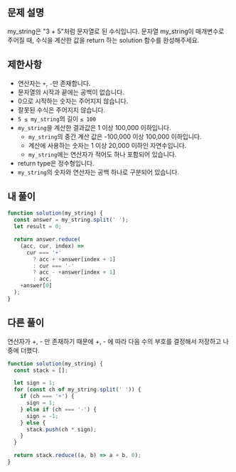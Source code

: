 ## 문제 설명

my_string은 "3 + 5"처럼 문자열로 된 수식입니다. 문자열 my_string이 매개변수로 주어질 때, 수식을 계산한 값을 return 하는 solution 함수를 완성해주세요.

## 제한사항

- 연산자는 `+`, `-`만 존재합니다.
- 문자열의 시작과 끝에는 공백이 없습니다.
- 0으로 시작하는 숫자는 주어지지 않습니다.
- 잘못된 수식은 주어지지 않습니다.
- `5 ≤ my_string`의 길이 `≤ 100`
- `my_string`을 계산한 결과값은 1 이상 100,000 이하입니다.
  - `my_string`의 중간 계산 값은 -100,000 이상 100,000 이하입니다.
  - 계산에 사용하는 숫자는 1 이상 20,000 이하인 자연수입니다.
  - `my_string`에는 연산자가 적어도 하나 포함되어 있습니다.
- return type은 정수형입니다.
- `my_string`의 숫자와 연산자는 공백 하나로 구분되어 있습니다.

## 내 풀이

```js
function solution(my_string) {
  const answer = my_string.split(' ');
  let result = 0;

  return answer.reduce(
    (acc, cur, index) =>
      cur === '+'
        ? acc + +answer[index + 1]
        : cur === '-'
        ? acc - +answer[index + 1]
        : acc,
    +answer[0]
  );
}
```

## 다른 풀이

연산자가 +, - 만 존재하기 때문에 +, - 에 따라 다음 수의 부호를 결정해서 저장하고 나중에 더했다.

```js
function solution(my_string) {
  const stack = [];

  let sign = 1;
  for (const ch of my_string.split(' ')) {
    if (ch === '+') {
      sign = 1;
    } else if (ch === '-') {
      sign = -1;
    } else {
      stack.push(ch * sign);
    }
  }

  return stack.reduce((a, b) => a + b, 0);
}
```

